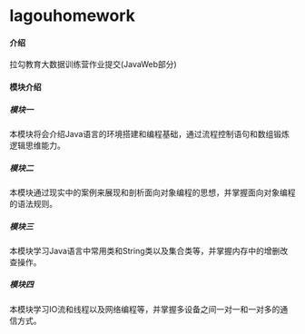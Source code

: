 # lagouhomework

#### 介绍
拉勾教育大数据训练营作业提交(JavaWeb部分)



#### 模块介绍

##### 模块一

本模块将会介绍Java语言的环境搭建和编程基础，通过流程控制语句和数组锻炼逻辑思维能力。



##### 模块二

本模块通过现实中的案例来展现和剖析面向对象编程的思想，并掌握面向对象编程的语法规则。



##### 模块三

本模块学习Java语言中常用类和String类以及集合类等，并掌握内存中的增删改查操作。



##### 模块四

本模块学习IO流和线程以及网络编程等，并掌握多设备之间一对一和一对多的通信方式。



